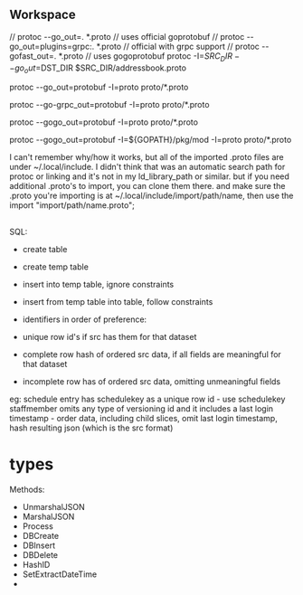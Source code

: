 
## Workspace  

// protoc --go_out=. *.proto // uses official goprotobuf
// protoc --go_out=plugins=grpc:. *.proto // official with grpc support
// protoc --gofast_out=. *.proto // uses gogoprotobuf
protoc -I=$SRC_DIR --go_out=$DST_DIR $SRC_DIR/addressbook.proto

protoc --go_out=protobuf -I=proto proto/*.proto

protoc --go-grpc_out=protobuf -I=proto proto/*.proto

protoc --gogo_out=protobuf -I=proto proto/*.proto  

protoc --gogo_out=protobuf -I=${GOPATH}/pkg/mod -I=proto proto/*.proto

I can't remember why/how it works, but all of the imported .proto files are under ~/.local/include. I didn't think that was an automatic search path for protoc or linking and it's not in my ld_library_path or similar. but if you need additional .proto's to import, you can clone them there. and make sure the .proto you're importing is at ~/.local/include/import/path/name, then use the import "import/path/name.proto";


##

SQL:

- create table
- create temp table
- insert into temp table, ignore constraints
- insert from temp table into table, follow constraints

- identifiers in order of preference: 
-  unique row id's if src has them for that dataset
-  complete row hash of ordered src data, if all fields are meaningful for that dataset
-  incomplete row has of ordered src data, omitting unmeaningful fields

eg: schedule entry has schedulekey as a unique row id - use schedulekey
    staffmember omits any type of versioning id and it includes a last login timestamp - order data, including child slices, omit last login timestamp, hash resulting json (which is the src format)


# types

Methods:
- UnmarshalJSON
- MarshalJSON
- Process
- DBCreate
- DBInsert
- DBDelete
- HashID
- SetExtractDateTime
- 